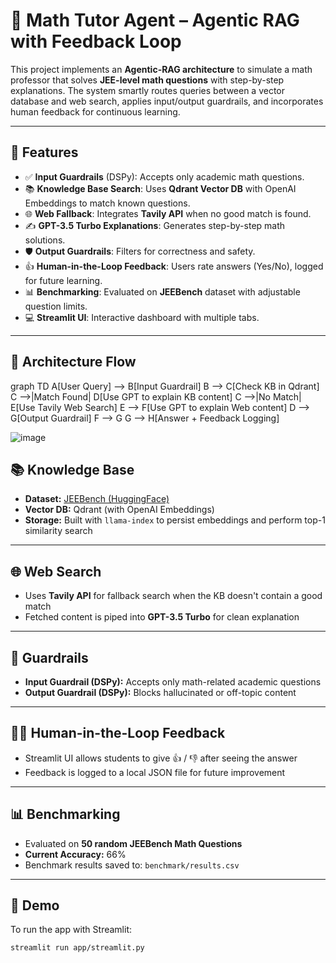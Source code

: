 # 🧠 Math Tutor Agent – Agentic RAG with Feedback Loop

This project implements an **Agentic-RAG architecture** to simulate a math professor that solves **JEE-level math questions** with step-by-step explanations. The system smartly routes queries between a vector database and web search, applies input/output guardrails, and incorporates human feedback for continuous learning.

---

## 📌 Features

- ✅ **Input Guardrails** (DSPy): Accepts only academic math questions.
- 📚 **Knowledge Base Search**: Uses **Qdrant Vector DB** with OpenAI Embeddings to match known questions.
- 🌐 **Web Fallback**: Integrates **Tavily API** when no good match is found.
- ✍️ **GPT-3.5 Turbo Explanations**: Generates step-by-step math solutions.
- 🛡️ **Output Guardrails**: Filters for correctness and safety.
- 👍 **Human-in-the-Loop Feedback**: Users rate answers (Yes/No), logged for future learning.
- 📊 **Benchmarking**: Evaluated on **JEEBench** dataset with adjustable question limits.
- 💻 **Streamlit UI**: Interactive dashboard with multiple tabs.

---

## 🚀 Architecture Flow

graph TD
    A[User Query] --> B[Input Guardrail]
    B --> C[Check KB in Qdrant]
    C -->|Match Found| D[Use GPT to explain KB content]
    C -->|No Match| E[Use Tavily Web Search]
    E --> F[Use GPT to explain Web content]
    D --> G[Output Guardrail]
    F --> G
    G --> H[Answer + Feedback Logging]

![image](https://github.com/user-attachments/assets/9197a918-d14e-4759-9b28-8a90dadd1baf)

## 📚 Knowledge Base

- **Dataset:** [JEEBench (HuggingFace)](https://huggingface.co/datasets/daman1209arora/jeebench)
- **Vector DB:** Qdrant (with OpenAI Embeddings)
- **Storage:** Built with `llama-index` to persist embeddings and perform top-1 similarity search

---

## 🌐 Web Search

- Uses **Tavily API** for fallback search when the KB doesn't contain a good match
- Fetched content is piped into **GPT-3.5 Turbo** for clean explanation

---

## 🔐 Guardrails

- **Input Guardrail (DSPy):** Accepts only math-related academic questions
- **Output Guardrail (DSPy):** Blocks hallucinated or off-topic content

---

## 👨‍🏫 Human-in-the-Loop Feedback

- Streamlit UI allows students to give 👍 / 👎 after seeing the answer
- Feedback is logged to a local JSON file for future improvement

---

## 📊 Benchmarking

- Evaluated on **50 random JEEBench Math Questions**
- **Current Accuracy:** 66%
- Benchmark results saved to: `benchmark/results.csv`

---

## 🚀 Demo

To run the app with Streamlit:

```bash
streamlit run app/streamlit.py

